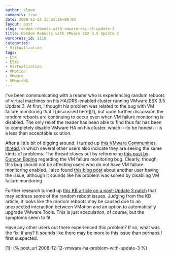 ```yaml
---
author: slowe
comments: true
date: 2008-12-23 23:21:16+00:00
layout: post
slug: random-reboots-with-vmware-esx-35-update-3
title: Random Reboots with VMware ESX 3.5 Update 3
wordpress_id: 1110
categories:
- Virtualization
tags:
- ESX
- ESXi
- Virtualization
- VMotion
- VMware
- VMwareHA
---
```


I've been communicating with a reader who is experiencing random reboots of virtual machines on his HA/DRS-enabled cluster running VMware ESX 3.5 Update 3. At first, I thought his problem was related to the bug with VM failure monitoring that I [discussed here][1], but upon further discussion the random reboots are continuing to occur even when VM failure monitoring is disabled. The only relief the reader has been able to find thus far has been to completely disable VMware HA on his cluster, which---to be honest---is a less than acceptable solution.

After a little bit of digging around, I turned up [this VMware Communities thread](http://communities.vmware.com/thread/178417), in which several other users also indicate they are seeing the same kinds of problems. The thread closes out by referencing [this post by Duncan Epping](http://www.yellow-bricks.com/2008/12/12/vms-may-unexpectedly-reboot-when-using-vmware-ha-with-virtual-machine-monitoring/) regarding the VM failure monitoring bug. Clearly, though, this bug should not be affecting users who do not have VM failure monitoring enabled. I also found [this blog post](http://www.ivobeerens.nl/?p=180) about another user having the issue, although it sounds like his problem was solved by disabling VM failure monitoring.

Further research turned up [this KB article on a post-Update 3 patch](http://kb.vmware.com/selfservice/microsites/search.do?language=en_US&cmd=displayKC&externalId=1007501) that may address some of the random reboot issues. Judging from the KB article, it looks like the random reboots may be caused due to an unexpected interaction between VMotion and an option to automatically upgrade VMware Tools. This is just speculation, of course, but the symptoms seem to fit.

Have any other users out there experienced this problem? If so, what was the fix, if any? It sounds like there may be more to this issue than perhaps I first suspected.

[1]: {% post_url 2008-12-12-vmware-ha-problem-with-update-3 %}
